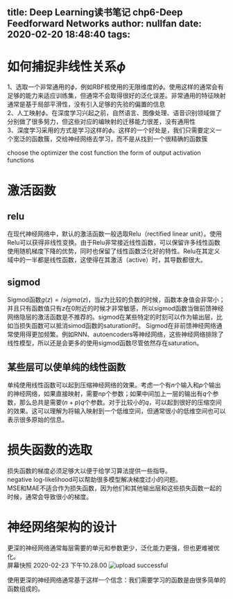 title: Deep Learning读书笔记 chp6-Deep Feedforward Networks
author: nullfan
date: 2020-02-20 18:48:40
tags:
---
# 如何捕捉非线性关系$\phi$  
1、选取一个非常通用的$\phi$，例如RBF核使用的无限维度的$\phi$。使用这样的通常会有足够的能力来适应训练集，但通常不会取得很好的泛化误差。非常通用的特征映射通常是基于局部平滑性，没有引入足够的先验的偏置的信息  
2、人工映射$\phi$。在深度学习兴起之前，自然语言、图像处理、语音识别领域做了分别做了很多努力，但这些对应的编映射的迁移能力很差，没有通用性  
3、深度学习采用的方式是学习这样的$\phi$。这样的一个好处是，我们只需要定义一个宽泛的函数簇，交给神经网络去学习，而不是从找到一个很精确的函数簇  

choose the optimizer
the cost function
the form of output
activation functions

# 激活函数
## relu
在现代神经网络中，默认的激活函数一般选取Relu（rectified linear unit）。使用Relu可以获得非线性变换。由于Relu非常接近线性函数，可以保留许多线性函数使用随机梯度下降的优势，同时也保留了线性函数泛化好的特性。Relu在其定义域中的一半都是线性函数，这使得在其激活（active）时，其导数都很大。
## sigmod
Sigmod函数$g(z) = /sigma (z)$，当$z$为比较的负数的时候，函数本身值会非常小；并且只有函数值只有$z$在0附近的时候才非常敏感，所以sigmod函数当做前馈神经网络隐层的激活函数是不推荐的。sigmod在某些特定的时刻可以作为输出层，比如当损失函数可以抵消simod函数的saturation时。
Sigmod在非前馈神经网络通常使用得更加频繁。例如RNN、autoencoders等神经网络，这些神经网络排除了线性模型，所以还是会更多的使用sigmod函数尽管依然存在saturation。  
## 某些层可以使单纯的线性函数  
单纯使用线性函数可以起到压缩神经网络的效果。考虑一个有$n$个输入和$p$个输出的神经网络，如果直接映射，需要np个参数；如果中间加上一层的输出有$q$个参数，那么总共是需要$(n + p)q$个参数。对于比较小的$q$，可以起到很好的压缩空间的效果。这可以理解为将输入映射到一个低维空间，但通常很小的低维空间也可以表示很多原始的信息。

# 损失函数的选取  
损失函数的梯度必须足够大以便于给学习算法提供一些指导。  
negative log-likelihood可以帮助很多模型解决梯度过小的问题。  
MSE和MAE不适合作为损失函数，因为他们和其他输出层和这些损失函数一起的时候，通常会导致很小的梯度。 

# 神经网络架构的设计  
更深的神经网络通常每层需要的单元和参数更少，泛化能力更强，但也更难被优化。  
屏幕快照 2020-02-23 下午10.28.00
![upload successful](/images/pasted-65.png)  

使用更深的神经网络通常基于这样一个信念：我们需要学习的函数是由很多简单的函数组成的。